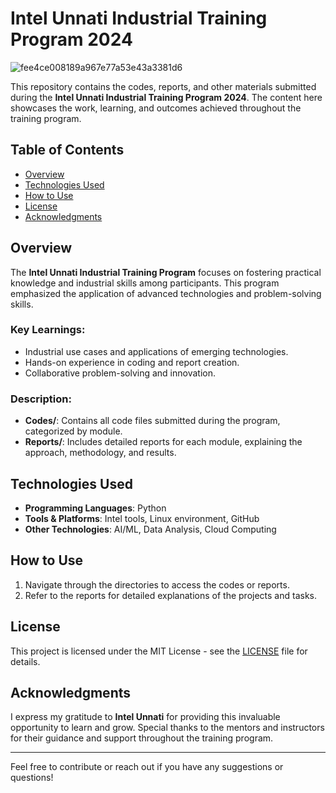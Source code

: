 # Intel Unnati Industrial Training Program 2024

![fee4ce008189a967e77a53e43a3381d6](https://github.com/user-attachments/assets/8adfd392-0f65-4e78-a828-7bc28911dba0)

This repository contains the codes, reports, and other materials submitted during the **Intel Unnati Industrial Training Program 2024**. The content here showcases the work, learning, and outcomes achieved throughout the training program.

## Table of Contents
- [Overview](#overview)
- [Technologies Used](#technologies-used)
- [How to Use](#how-to-use)
- [License](#license)
- [Acknowledgments](#acknowledgments)

## Overview
The **Intel Unnati Industrial Training Program** focuses on fostering practical knowledge and industrial skills among participants. This program emphasized the application of advanced technologies and problem-solving skills.

### Key Learnings:
- Industrial use cases and applications of emerging technologies.
- Hands-on experience in coding and report creation.
- Collaborative problem-solving and innovation.

### Description:
- **Codes/**: Contains all code files submitted during the program, categorized by module.
- **Reports/**: Includes detailed reports for each module, explaining the approach, methodology, and results.

## Technologies Used

- **Programming Languages**: Python
- **Tools & Platforms**: Intel tools, Linux environment, GitHub
- **Other Technologies**: AI/ML, Data Analysis, Cloud Computing

## How to Use
1. Navigate through the directories to access the codes or reports.
2. Refer to the reports for detailed explanations of the projects and tasks.

## License

This project is licensed under the MIT License - see the [LICENSE](LICENSE) file for details.

## Acknowledgments

I express my gratitude to **Intel Unnati** for providing this invaluable opportunity to learn and grow. Special thanks to the mentors and instructors for their guidance and support throughout the training program.

---

Feel free to contribute or reach out if you have any suggestions or questions!
